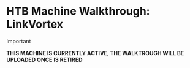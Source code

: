 # HTB Machine Walkthrough: LinkVortex

> [!IMPORTANT]  
> **THIS MACHINE IS CURRENTLY ACTIVE, THE WALKTROUGH WILL BE UPLOADED ONCE IS RETIRED**
